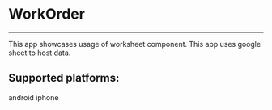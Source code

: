 # WorkOrder
----------------
This app showcases usage of worksheet component.
This app uses google sheet to host data.

Supported platforms:
---------------------
android
iphone